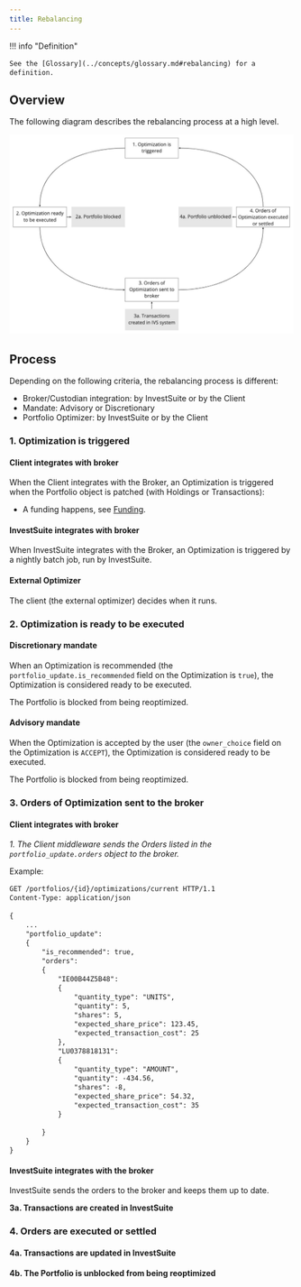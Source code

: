 ```yaml
---
title: Rebalancing
---
```


!!! info "Definition"

    See the [Glossary](../concepts/glossary.md#rebalancing) for a definition.

## Overview

The following diagram describes the rebalancing process at a high level.

![](rebalancing.jpg)

<!-- Source: https://miro.com/app/board/uXjVOX6Q5tA=/?moveToWidget=3458764520791874643&cot=14 -->

## Process

Depending on the following criteria, the rebalancing process is different:

- Broker/Custodian integration: by InvestSuite or by the Client
- Mandate: Advisory or Discretionary
- Portfolio Optimizer: by InvestSuite or by the Client

<!-- | Broker/Custodian Integration | Mandate | Optimizer | Process Flow |
|---|---|---|---|
| Client | Discretionary | InvestSuite | (1) |
| Client | Discretionary | Client | (2) |
| Client | Advisory | InvestSuite | (3) |
| Client | Advisory | Client | (4) |
| InvestSuite | Discretionary | InvestSuite | (5) |
| InvestSuite | Discretionary | Client | (6) |
| InvestSuite | Advisory | InvestSuite | (7) |
| InvestSuite | Advisory | Client | (8) |

!!! info "Detailed process flow"

    Talk to your sales representative for a detailed process flow.

    Refer to https://investsuite.atlassian.net/wiki/spaces/PM/pages/2647752766/Rebalancing+in+Robo+Investor -->

### 1. Optimization is triggered

#### Client integrates with broker

When the Client integrates with the Broker, an Optimization is triggered when the Portfolio object is patched (with Holdings or Transactions):

- A funding happens, see [Funding](../scenarios/cash_movements.md#broker-integration-by-the-client).

#### InvestSuite integrates with broker

When InvestSuite integrates with the Broker, an Optimization is triggered by a nightly batch job, run by InvestSuite.

#### External Optimizer

The client (the external optimizer) decides when it runs.

### 2. Optimization is ready to be executed

#### Discretionary mandate

When an Optimization is recommended (the `portfolio_update.is_recommended` field on the Optimization is `true`), the Optimization is considered ready to be executed.

The Portfolio is blocked from being reoptimized.

<!-- TODO quid owner_choice and status? -->

#### Advisory mandate

When the Optimization is accepted by the user (the `owner_choice` field on the Optimization is `ACCEPT`), the Optimization is considered ready to be executed.

The Portfolio is blocked from being reoptimized.

### 3. Orders of Optimization sent to the broker

<!-- TODO what is the trigger here? an event? or a batch job? or a query? what criteria -->

#### Client integrates with broker

*1. The Client middleware sends the Orders listed in the `portfolio_update.orders` object to the broker.*

Example:

```HTTP
GET /portfolios/{id}/optimizations/current HTTP/1.1
Content-Type: application/json

{
    ...
    "portfolio_update":
    {
        "is_recommended": true,
        "orders": 
        {
            "IE00B44Z5B48": 
            {
                "quantity_type": "UNITS",
                "quantity": 5,
                "shares": 5,
                "expected_share_price": 123.45,
                "expected_transaction_cost": 25
            },
            "LU0378818131": 
            {
                "quantity_type": "AMOUNT",
                "quantity": -434.56,
                "shares": -8,
                "expected_share_price": 54.32,
                "expected_transaction_cost": 35
            }
        
        }
    }
}
```

#### InvestSuite integrates with the broker

InvestSuite sends the orders to the broker and keeps them up to date.

**3a. Transactions are created in InvestSuite**

### 4. Orders are executed or settled

#### 4a. Transactions are updated in InvestSuite
#### 4b. The Portfolio is unblocked from being reoptimized
